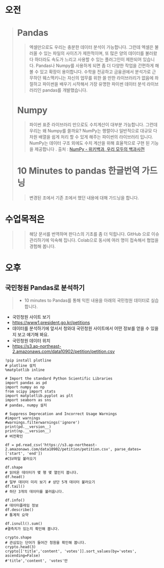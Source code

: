 # 오전
> # Pandas 
>>엑셀만으로도 우리는 충분한 데이터 분석이 가능합니다. 그런데 엑셀은 불러올 수 있는 파일의 사이즈가 제한적이며, 또 많은 양의 데이터를 불러왔다 하더라도 속도가 느리고 사용할 수 있는 플러그인이 제한되어 있습니다. Pandas나 Numpy를 사용하게 되면 좀 더 다양한 작업을 간편하게 해볼 수 있고 확장이 용이합니다.
수학을 전공하고 금융권에서 분석가로 근무하던 웨스맥키니는 자신의 업무를 위한 쓸 만한 라이브러리가 없음에 좌절하고 파이썬을 배우기 시작해서 가장 유명한 파이썬 데이터 분석 라이브러리인 pandas를 개발했습니다.
> # Numpy
>>파이썬 표준 라이브러리 만으로도 수치계산이 대부분 가능합니다. 그런데 우리는 왜 Numpy를 쓸까요?
NumPy는 행렬이나 일반적으로 대규모 다차원 배열을 쉽게 처리 할 수 있게 해주는 파이썬의 라이브러리 입니다. NumPy는 데이터 구조 외에도 수치 계산을 위해 효율적으로 구현 된 기능을 제공합니다 .
출처 : [NumPy - 위키백과, 우리 모두의 백과사전](https://ko.wikipedia.org/wiki/NumPy)
> # 10 Minutes to pandas 한글번역 가드닝
>>변경된 조에서 기존 조에서 했던 내용에 대해 가드닝을 합니다.

# 수업목적은 
>> 해당 문서를 번역하며 판다스의 기초를 좀 더 익힙니다.
GitHub 으로 이슈관리하기에 익숙해 집니다.
Colab으로 동시에 여러 명이 접속해서 협업을 경험해 봅니다.

# 오후
## 국민청원 Pandas로 분석하기
> * 10 minutes to Pandas를 통해 익힌 내용을 아래의 국민청원 데이터로 실습합니다.
* 국민청원 사이트 보기
* https://www1.president.go.kr/petitions
* 데이터를 분석하기에 앞서서 청와대 국민청원 사이트에서 어떤 정보를 얻을 수 있을지 보고 얘기해 봐요.
* 국민청원 데이터 위치
* https://s3.ap-northeast-2.amazonaws.com/data10902/petition/petition.csv

```
!pip install plotline
# plotline 설치
%matplotlib inline

# Import the standard Python Scientific Libraries
import pandas as pd
import numpy as np
from scipy import stats
import matplotlib.pyplot as plt
import seaborn as sns
# pandas, numpy 설치

# Suppress Deprecation and Incorrect Usage Warnings 
#import warnings
#warnings.filterwarnings('ignore')
print(pd.__version__)
print(np.__version__)
# 버전확인

```
```
df = pd.read_csv('https://s3.ap-northeast-2.amazonaws.com/data10902/petition/petition.csv', parse_dates=['start', 'end'])
#CSV파일 불러오기
```
```
df.shape
# 읽어온 데이터가 몇 행 몇 열인지 봅니다.
df.head()
# 일부 데이터 미리 보기 # 상단 5개 데이터 불러오기
df.tail()
# 하단 3개의 데이터를 불러옵니다.
```
```
df.info() 
# 데이터플레임 정보
df.describe()
# 통계적 요약
```
```
df.isnull().sum()
#결측치가 있는지 확인해 봅니다.
```
```crypto = df[( df.title.str.find('가뭄') != -1 ) | ( df.content.str.find('가뭄') != -1  ) &  ( df.votes > 0 ) ] 
crypto.shape
# 관심있는 단어가 들어간 청원을 확인해 봅니다.
crypto.head(3)
crypto[['title','content', 'votes']].sort_values(by='votes', ascending=False)
#'title','content', 'votes'만 
```
